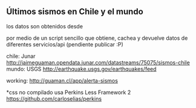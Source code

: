 Últimos sismos en Chile y el mundo
----------------------------------

los datos son obtenidos desde

por medio de un script sencillo que obtiene, cachea y devuelve datos
de diferentes servicios/api (pendiente publicar :P)

chile: Junar  http://jaimeguaman.opendata.junar.com/datastreams/75075/sismos-chile
mundo: USGS   http://earthquake.usgs.gov/earthquakes/feed

working:
http://guaman.cl/app/alerta-sismos


*css no compilado
usa Perkins Less Framework 2
https://github.com/carloselias/perkins
